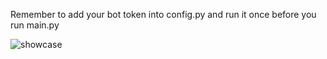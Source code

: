 Remember to add your bot token into config.py and run it once before you run main.py

![showcase](https://i.ibb.co/ChDkfjW/image-2024-11-26-200408614.png)
